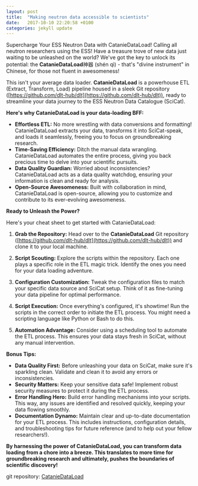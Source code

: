 ```yaml
---
layout: post
title:  "Making neutron data accessible to scientists"
date:   2017-10-10 22:20:58 +0100
categories: jekyll update
---
```




Supercharge Your ESS Neutron Data with CatanieDataLoad! Calling all neutron researchers using the ESS! Have a treasure trove of new data just waiting to be unleashed on the world? We've got the key to unlock its potential: the **CatanieDataLoad**神器 (shén qì) - that's "divine instrument" in Chinese, for those not fluent in awesomeness! 

This isn't your average data loader. **CatanieDataLoad** is a powerhouse ETL (Extract, Transform, Load) pipeline housed in a sleek Git repository ([https://github.com/dlt-hub/dlt](https://github.com/dlt-hub/dlt)), ready to streamline your data journey to the ESS Neutron Data Catalogue (SciCat). 

**Here's why CatanieDataLoad is your data-loading BFF:**

* **Effortless ETL:** No more wrestling with data conversions and formatting! CatanieDataLoad extracts your data, transforms it into SciCat-speak, and loads it seamlessly, freeing you to focus on groundbreaking research.
* **Time-Saving Efficiency:** Ditch the manual data wrangling. CatanieDataLoad automates the entire process, giving you back precious time to delve into your scientific pursuits.
* **Data Quality Guardian:** Worried about inconsistencies? CatanieDataLoad acts as a data quality watchdog, ensuring your information is clean and ready for analysis.
* **Open-Source Awesomeness:** Built with collaboration in mind, CatanieDataLoad is open-source, allowing you to customize and contribute to its ever-evolving awesomeness.

**Ready to Unleash the Power?**

Here's your cheat sheet to get started with CatanieDataLoad:

1. **Grab the Repository:** Head over to the **CatanieDataLoad** Git repository ([https://github.com/dlt-hub/dlt](https://github.com/dlt-hub/dlt)) and clone it to your local machine.

2. **Script Scouting:** Explore the scripts within the repository. Each one plays a specific role in the ETL magic trick. Identify the ones you need for your data loading adventure.

3. **Configuration Customization:** Tweak the configuration files to match your specific data source and SciCat setup. Think of it as fine-tuning your data pipeline for optimal performance.

4. **Script Execution:** Once everything's configured, it's showtime! Run the scripts in the correct order to initiate the ETL process. You might need a scripting language like Python or Bash to do this.

5. **Automation Advantage:** Consider using a scheduling tool to automate the ETL process. This ensures your data stays fresh in SciCat, without any manual intervention.

**Bonus Tips:**

* **Data Quality First:** Before unleashing your data on SciCat, make sure it's sparkling clean. Validate and clean it to avoid any errors or inconsistencies.
* **Security Matters:** Keep your sensitive data safe! Implement robust security measures to protect it during the ETL process.
* **Error Handling Hero:** Build error handling mechanisms into your scripts. This way, any issues are identified and resolved quickly, keeping your data flowing smoothly.
* **Documentation Dynamo:**  Maintain clear and up-to-date documentation for your ETL process. This includes instructions, configuration details, and troubleshooting tips for future reference (and to help out your fellow researchers!).

**By harnessing the power of CatanieDataLoad, you can transform data loading from a chore into a breeze. This translates to more time for groundbreaking research and ultimately, pushes the boundaries of scientific discovery!**




git repository: [CatanieDataLoad](https://github.com/garethcmurphy/CatanieDataLoad)
